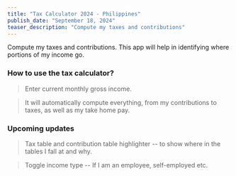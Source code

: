 ```yaml
---
title: "Tax Calculator 2024 - Philippines"
publish_date: "September 18, 2024"
teaser_description: "Compute my taxes and contributions"
---
```


Compute my taxes and contributions. This app will help in identifying where portions of my income go.

### How to use the tax calculator?

> Enter current monthly gross income.

> It will automatically compute everything, from my contributions to taxes, as well as my take home pay.

### Upcoming updates

> Tax table and contribution table highlighter -- to show where in the tables I fall at and why.

> Toggle income type -- If I am an employee, self-employed etc.
